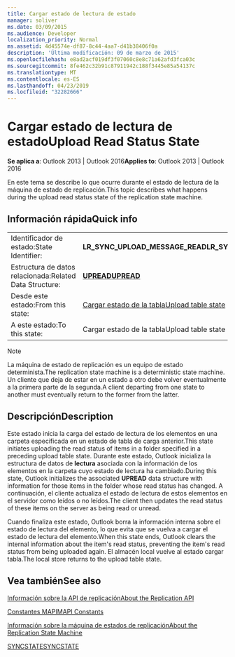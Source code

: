 ```yaml
---
title: Cargar estado de lectura de estado
manager: soliver
ms.date: 03/09/2015
ms.audience: Developer
localization_priority: Normal
ms.assetid: 4d45574e-df87-8c44-4aa7-d41b38406f0a
description: 'Última modificación: 09 de marzo de 2015'
ms.openlocfilehash: e8ad2acf019df3f07060c8e8c71a62afd3fca03c
ms.sourcegitcommit: 8fe462c32b91c87911942c188f3445e85a54137c
ms.translationtype: MT
ms.contentlocale: es-ES
ms.lasthandoff: 04/23/2019
ms.locfileid: "32282666"
---
```

# <a name="upload-read-status-state"></a><span data-ttu-id="2cf71-103">Cargar estado de lectura de estado</span><span class="sxs-lookup"><span data-stu-id="2cf71-103">Upload Read Status State</span></span>

  
  
<span data-ttu-id="2cf71-104">**Se aplica a**: Outlook 2013 | Outlook 2016</span><span class="sxs-lookup"><span data-stu-id="2cf71-104">**Applies to**: Outlook 2013 | Outlook 2016</span></span> 
  
 <span data-ttu-id="2cf71-105">En este tema se describe lo que ocurre durante el estado de lectura de la máquina de estado de replicación.</span><span class="sxs-lookup"><span data-stu-id="2cf71-105">This topic describes what happens during the upload read status state of the replication state machine.</span></span> 
  
## <a name="quick-info"></a><span data-ttu-id="2cf71-106">Información rápida</span><span class="sxs-lookup"><span data-stu-id="2cf71-106">Quick info</span></span>

|||
|:-----|:-----|
|<span data-ttu-id="2cf71-107">Identificador de estado:</span><span class="sxs-lookup"><span data-stu-id="2cf71-107">State Identifier:</span></span>  <br/> |<span data-ttu-id="2cf71-108">**LR_SYNC_UPLOAD_MESSAGE_READ**</span><span class="sxs-lookup"><span data-stu-id="2cf71-108">**LR_SYNC_UPLOAD_MESSAGE_READ**</span></span> <br/> |
|<span data-ttu-id="2cf71-109">Estructura de datos relacionada:</span><span class="sxs-lookup"><span data-stu-id="2cf71-109">Related Data Structure:</span></span>  <br/> |<span data-ttu-id="2cf71-110">**[UPREAD](upread.md)**</span><span class="sxs-lookup"><span data-stu-id="2cf71-110">**[UPREAD](upread.md)**</span></span> <br/> |
|<span data-ttu-id="2cf71-111">Desde este estado:</span><span class="sxs-lookup"><span data-stu-id="2cf71-111">From this state:</span></span>  <br/> |[<span data-ttu-id="2cf71-112">Cargar estado de la tabla</span><span class="sxs-lookup"><span data-stu-id="2cf71-112">Upload table state</span></span>](upload-table-state.md) <br/> |
|<span data-ttu-id="2cf71-113">A este estado:</span><span class="sxs-lookup"><span data-stu-id="2cf71-113">To this state:</span></span>  <br/> |<span data-ttu-id="2cf71-114">Cargar estado de la tabla</span><span class="sxs-lookup"><span data-stu-id="2cf71-114">Upload table state</span></span>  <br/> |
   
> [!NOTE]
> <span data-ttu-id="2cf71-115">La máquina de estado de replicación es un equipo de estado determinista.</span><span class="sxs-lookup"><span data-stu-id="2cf71-115">The replication state machine is a deterministic state machine.</span></span> <span data-ttu-id="2cf71-116">Un cliente que deja de estar en un estado a otro debe volver eventualmente a la primera parte de la segunda.</span><span class="sxs-lookup"><span data-stu-id="2cf71-116">A client departing from one state to another must eventually return to the former from the latter.</span></span> 
  
## <a name="description"></a><span data-ttu-id="2cf71-117">Descripción</span><span class="sxs-lookup"><span data-stu-id="2cf71-117">Description</span></span>

<span data-ttu-id="2cf71-118">Este estado inicia la carga del estado de lectura de los elementos en una carpeta especificada en un estado de tabla de carga anterior.</span><span class="sxs-lookup"><span data-stu-id="2cf71-118">This state initiates uploading the read status of items in a folder specified in a preceding upload table state.</span></span> <span data-ttu-id="2cf71-119">Durante este estado, Outlook inicializa la estructura de datos de **lectura** asociada con la información de los elementos en la carpeta cuyo estado de lectura ha cambiado.</span><span class="sxs-lookup"><span data-stu-id="2cf71-119">During this state, Outlook initializes the associated **UPREAD** data structure with information for those items in the folder whose read status has changed.</span></span> <span data-ttu-id="2cf71-120">A continuación, el cliente actualiza el estado de lectura de estos elementos en el servidor como leídos o no leídos.</span><span class="sxs-lookup"><span data-stu-id="2cf71-120">The client then updates the read status of these items on the server as being read or unread.</span></span> 
  
<span data-ttu-id="2cf71-121">Cuando finaliza este estado, Outlook borra la información interna sobre el estado de lectura del elemento, lo que evita que se vuelva a cargar el estado de lectura del elemento.</span><span class="sxs-lookup"><span data-stu-id="2cf71-121">When this state ends, Outlook clears the internal information about the item's read status, preventing the item's read status from being uploaded again.</span></span> <span data-ttu-id="2cf71-122">El almacén local vuelve al estado cargar tabla.</span><span class="sxs-lookup"><span data-stu-id="2cf71-122">The local store returns to the upload table state.</span></span>
  
## <a name="see-also"></a><span data-ttu-id="2cf71-123">Vea también</span><span class="sxs-lookup"><span data-stu-id="2cf71-123">See also</span></span>



[<span data-ttu-id="2cf71-124">Información sobre la API de replicación</span><span class="sxs-lookup"><span data-stu-id="2cf71-124">About the Replication API</span></span>](about-the-replication-api.md)
  
[<span data-ttu-id="2cf71-125">Constantes MAPI</span><span class="sxs-lookup"><span data-stu-id="2cf71-125">MAPI Constants</span></span>](mapi-constants.md)
  
[<span data-ttu-id="2cf71-126">Información sobre la máquina de estados de replicación</span><span class="sxs-lookup"><span data-stu-id="2cf71-126">About the Replication State Machine</span></span>](about-the-replication-state-machine.md)
  
[<span data-ttu-id="2cf71-127">SYNCSTATE</span><span class="sxs-lookup"><span data-stu-id="2cf71-127">SYNCSTATE</span></span>](syncstate.md)

